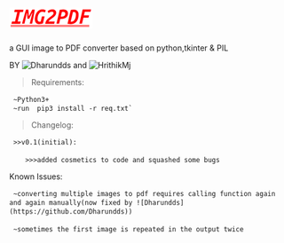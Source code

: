 # ![alt text](https://github.com/HrithikMJ/Image2PDF/blob/main/Logo.png?raw=true)
a GUI image to PDF converter based on python,tkinter & PIL


BY ![Dharundds](https://github.com/Dharundds) and ![HrithikMj](https://github.com/HrithikMJ)

>Requirements:

     ~Python3+
     ~run  pip3 install -r req.txt`



>Changelog:

     >>v0.1(initial):

        >>>added cosmetics to code and squashed some bugs  




Known Issues:

     ~converting multiple images to pdf requires calling function again and again manually(now fixed by ![Dharundds](https://github.com/Dharundds))

     ~sometimes the first image is repeated in the output twice
